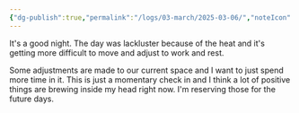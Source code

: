 ```yaml
---
{"dg-publish":true,"permalink":"/logs/03-march/2025-03-06/","noteIcon":"","created":"2025-03-06"}
---
```


It's a good night. The day was lackluster because of the heat and it's getting more difficult to move and adjust to work and rest.

Some adjustments are made to our current space and I want to just spend more time in it. This is just a momentary check in and I think a lot of positive things are brewing inside my head right now. I'm reserving those for the future days.